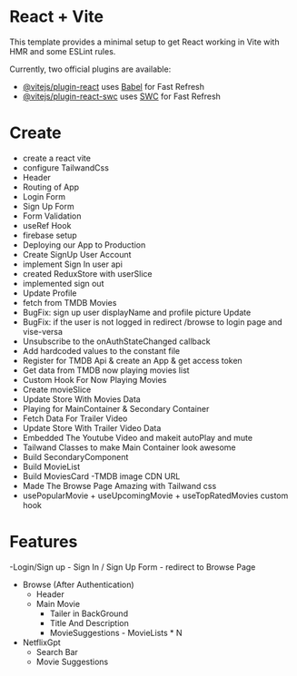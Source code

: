 # React + Vite

This template provides a minimal setup to get React working in Vite with HMR and some ESLint rules.

Currently, two official plugins are available:

- [@vitejs/plugin-react](https://github.com/vitejs/vite-plugin-react/blob/main/packages/plugin-react/README.md) uses [Babel](https://babeljs.io/) for Fast Refresh
- [@vitejs/plugin-react-swc](https://github.com/vitejs/vite-plugin-react-swc) uses [SWC](https://swc.rs/) for Fast Refresh


# Create 
- create a react vite 
- configure TailwandCss
- Header
- Routing of  App
- Login Form
- Sign Up Form
- Form Validation
- useRef Hook
- firebase setup
- Deploying our App to Production 
- Create SignUp User Account
- implement Sign In user api
- created ReduxStore with userSlice
- implemented  sign out 
- Update Profile 
- fetch from TMDB Movies
- BugFix: sign up user displayName and profile picture Update  
- BugFix: if the user is not logged in redirect /browse to login page  and vise-versa
- Unsubscribe to the onAuthStateChanged callback 
- Add hardcoded values to the constant file
- Register for TMDB Api & create an App & get access token
- Get data from TMDB now playing movies list
- Custom Hook For Now Playing Movies
- Create movieSlice
- Update Store With Movies Data
- Playing for MainContainer & Secondary Container 
- Fetch Data For Trailer Video 
- Update Store With Trailer Video Data
- Embedded The Youtube Video and makeit autoPlay and mute 
- Tailwand Classes to make  Main Container  look awesome
- Build SecondaryComponent
- Build MovieList
- Build MoviesCard
-TMDB image CDN URL
- Made The Browse Page Amazing  with Tailwand css 
- usePopularMovie + useUpcomingMovie + useTopRatedMovies custom hook 



# Features
-Login/Sign up
     - Sign In / Sign Up Form
     - redirect to Browse Page

- Browse (After Authentication)
  - Header
  - Main Movie 
     - Tailer in BackGround 
     - Title And Description 
     - MovieSuggestions 
           - MovieLists * N
- NetflixGpt
    - Search Bar
    - Movie Suggestions

